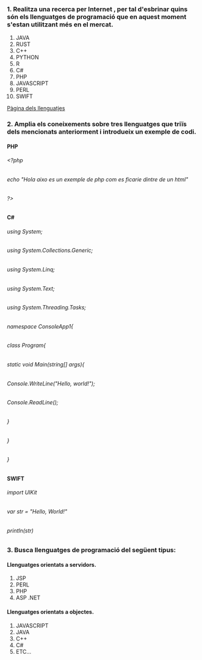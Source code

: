 ### 1. Realitza una recerca per Internet , per tal d'esbrinar quins són els llenguatges de programació que en aquest moment s'estan utilitzant més en el mercat.

1. JAVA
2. RUST 
3. C++
4. PYTHON
5. R
6. C#
7. PHP
8. JAVASCRIPT
9. PERL
10. SWIFT

[Pàgina dels llenguatjes](http://www.cleformacion.com/-/los-10-lenguajes-de-programacion-mas-demandados-en-2018)

### 2. Amplia els coneixements sobre tres llenguatges que triïs dels mencionats anteriorment i introdueix un exemple de codi.

#### PHP

###### <?php
######    echo "Hola aixo es un exemple de php com es ficarie dintre de un html"
###### ?>

#### C#

###### using System;
###### using System.Collections.Generic;
###### using System.Linq;
###### using System.Text;
###### using System.Threading.Tasks;

###### namespace ConsoleApp1{
###### class Program{
######        static void Main(string[] args){
######                Console.WriteLine("Hello, world!");
######                Console.ReadLine();
######        }
######    }
###### }

#### SWIFT

###### import UIKit
###### var str = "Hello, World!"
###### println(str)


### 3. Busca llenguatges de programació del següent tipus:

#### Llenguatges orientats a servidors.

1. JSP
2. PERL
3. PHP
4. ASP .NET

#### Llenguatges orientats a objectes.

1. JAVASCRIPT
2. JAVA
3. C++
4. C#
5. ETC...
